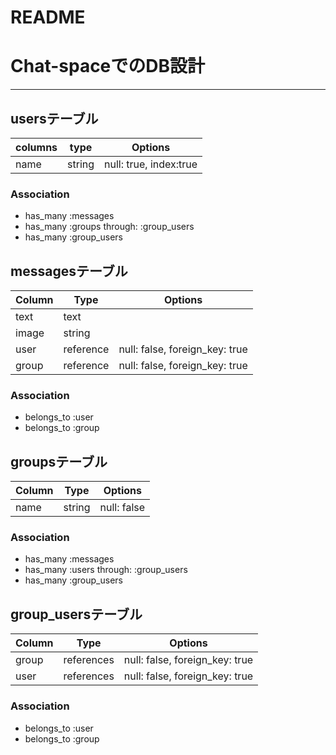 # README
# Chat-spaceでのDB設計
---
##  usersテーブル
| columns  | type  |  Options |
|---|---|---|
| name |string| null: true, index:true |
### Association
- has_many :messages
- has_many :groups through: :group_users
- has_many :group_users
## messagesテーブル
|Column|Type|Options|
|------|----|-------|
|text| text | |
| image| string| | 
| user| reference | null: false, foreign_key: true|
| group| reference |null: false, foreign_key: true|

### Association
- belongs_to :user
- belongs_to :group
## groupsテーブル

|Column|Type|Options|
|------|----|-------|
|name | string |null: false |

### Association
- has_many :messages
- has_many :users through: :group_users
- has_many :group_users
## group_usersテーブル

|Column|Type|Options|
|------|----|-------|
|group | references  | null: false, foreign_key: true |
|user| references  | null: false, foreign_key: true |
### Association
- belongs_to :user
- belongs_to :group